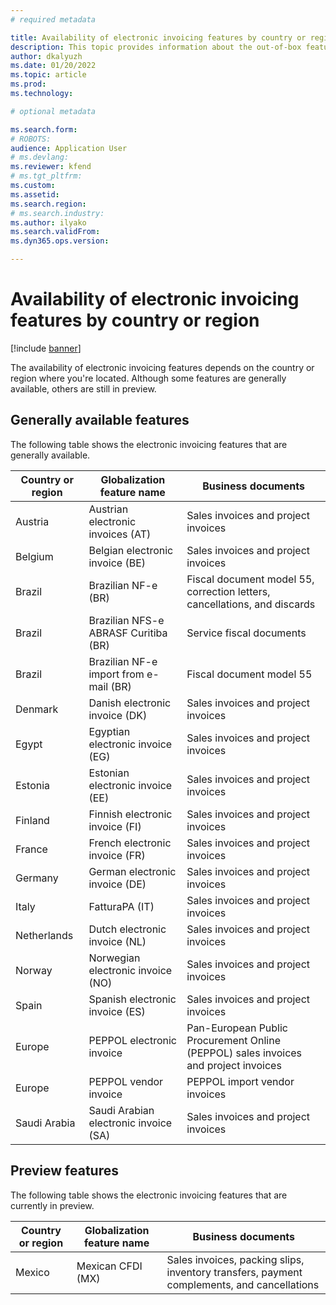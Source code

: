 ```yaml
---
# required metadata

title: Availability of electronic invoicing features by country or region
description: This topic provides information about the out-of-box features that are available for each country or region.
author: dkalyuzh
ms.date: 01/20/2022
ms.topic: article
ms.prod: 
ms.technology: 

# optional metadata

ms.search.form: 
# ROBOTS: 
audience: Application User
# ms.devlang: 
ms.reviewer: kfend
# ms.tgt_pltfrm: 
ms.custom: 
ms.assetid: 
ms.search.region: 
# ms.search.industry: 
ms.author: ilyako
ms.search.validFrom: 
ms.dyn365.ops.version: 

---
```


# Availability of electronic invoicing features by country or region

[!include [banner](../includes/banner.md)]

The availability of electronic invoicing features depends on the country or region where you're located. Although some features are generally available, others are still in preview.

## Generally available features

The following table shows the electronic invoicing features that are generally available.

| Country or region | Globalization feature name | Business documents |
|-------------------|----------------------------|--------------------|
| Austria | Austrian electronic invoices (AT) | Sales invoices and project invoices |
| Belgium | Belgian electronic invoice (BE) | Sales invoices and project invoices |
| Brazil | Brazilian NF-e (BR)| Fiscal document model 55, correction letters, cancellations, and discards |
| Brazil | Brazilian NFS-e ABRASF Curitiba (BR) | Service fiscal documents |
| Brazil | Brazilian NF-e import from e-mail (BR) | Fiscal document model 55 |
| Denmark | Danish electronic invoice (DK) | Sales invoices and project invoices |
| Egypt | Egyptian electronic invoice (EG) | Sales invoices and project invoices |
| Estonia | Estonian electronic invoice (EE) | Sales invoices and project invoices |
| Finland | Finnish electronic invoice (FI) | Sales invoices and project invoices |
| France | French electronic invoice (FR) | Sales invoices and project invoices |
| Germany | German electronic invoice (DE) | Sales invoices and project invoices |
| Italy | FatturaPA (IT) | Sales invoices and project invoices |
| Netherlands | Dutch electronic invoice (NL) | Sales invoices and project invoices |
| Norway | Norwegian electronic invoice (NO) | Sales invoices and project invoices |
| Spain | Spanish electronic invoice (ES) | Sales invoices and project invoices |
| Europe | PEPPOL electronic invoice | Pan-European Public Procurement Online (PEPPOL) sales invoices and project invoices |
| Europe | PEPPOL vendor invoice | PEPPOL import vendor invoices |
| Saudi Arabia | Saudi Arabian electronic invoice (SA) | Sales invoices and project invoices |

## Preview features

The following table shows the electronic invoicing features that are currently in preview.

| Country or region | Globalization feature name | Business documents |
|-------------------|----------------------------|--------------------|
| Mexico | Mexican CFDI (MX) | Sales invoices, packing slips, inventory transfers, payment complements, and cancellations |
